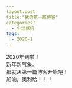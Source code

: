 ```yaml
---
layout:post
title:"我的第一篇博客"
categories：
  - 生活感悟
tags:
  - 2020-1
---
```


2020年到啦！  
新年新气象。  
那就从第一篇博客开始吧！  
加油，奥利给！！！  
